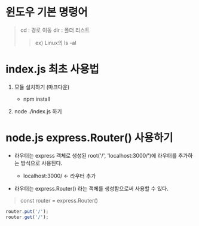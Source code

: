 # 윈도우 기본 명령어
  > cd : 경로 이동
  > dir : 폴더 리스트
  >  >   ex) Linux의 ls -al
 
# index.js 최초 사용법
1. 모듈 설치하기 (마크다운)
    - npm install

2. node ./index.js 하기


# node.js express.Router() 사용하기
- 라우터는 express 객체로 생성된 root('/', 'localhost:3000/')에 라우터를 추가하는 방식으로 사용된다.
    - localhost:3000/ <- 라우터 추가

- 라우터는 express.Router() 라는 객체를 생성함으로써 사용할 수 있다.
>  const router = express.Router()
``` js
router.put('/');
router.get('/');
```
